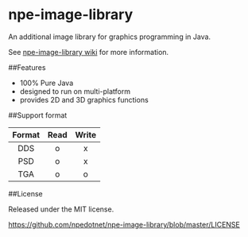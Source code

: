 # npe-image-library
An additional image library for graphics programming in Java.

See [npe-image-library wiki](https://github.com/npedotnet/npe-image-library/wiki) for more information.

##Features

- 100% Pure Java
- designed to run on multi-platform
- provides 2D and 3D graphics functions

##Support format

|Format|Read|Write|
|:-:|:-:|:-:|
|DDS|o|x|
|PSD|o|x|
|TGA|o|o|

##License

Released under the MIT license.

https://github.com/npedotnet/npe-image-library/blob/master/LICENSE



